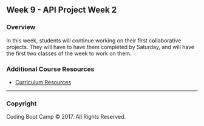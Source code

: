 ## Week 9 - API Project Week 2

### Overview

In this week, students will continue working on their first collaborative projects. They will have to have them completed by Saturday, and will have the first two classes of the week to work on them.

### Additional Course Resources

* [Curriculum Resources](https://github.com/coding-boot-camp/curriculum-resources)

- - -

### Copyright

Coding Boot Camp © 2017. All Rights Reserved.
